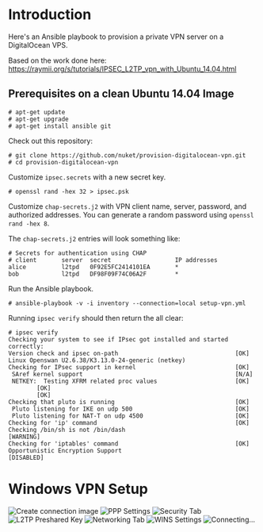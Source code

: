Introduction
============

Here's an Ansible playbook to provision a private VPN server on a DigitalOcean VPS.

Based on the work done here: 
https://raymii.org/s/tutorials/IPSEC_L2TP_vpn_with_Ubuntu_14.04.html

Prerequisites on a clean Ubuntu 14.04 Image
-------------------------------------------

```
# apt-get update
# apt-get upgrade
# apt-get install ansible git
```

Check out this repository:

```
# git clone https://github.com/nuket/provision-digitalocean-vpn.git
# cd provision-digitalocean-vpn
```

Customize `ipsec.secrets` with a new secret key.

```
# openssl rand -hex 32 > ipsec.psk
```

Customize `chap-secrets.j2` with VPN client name, server, password, and authorized addresses. You can generate a random password using `openssl rand -hex 8`. 

The `chap-secrets.j2` entries will look something like:

```
# Secrets for authentication using CHAP
# client       server  secret                  IP addresses
alice          l2tpd   0F92E5FC2414101EA       *
bob            l2tpd   DF98F09F74C06A2F        *
```

Run the Ansible playbook.

```
# ansible-playbook -v -i inventory --connection=local setup-vpn.yml
```

Running `ipsec verify` should then return the all clear:

```
# ipsec verify
Checking your system to see if IPsec got installed and started correctly:
Version check and ipsec on-path                                 [OK]
Linux Openswan U2.6.38/K3.13.0-24-generic (netkey)
Checking for IPsec support in kernel                            [OK]
 SAref kernel support                                           [N/A]
 NETKEY:  Testing XFRM related proc values                      [OK]
        [OK]
        [OK]
Checking that pluto is running                                  [OK]
 Pluto listening for IKE on udp 500                             [OK]
 Pluto listening for NAT-T on udp 4500                          [OK]
Checking for 'ip' command                                       [OK]
Checking /bin/sh is not /bin/dash                               [WARNING]
Checking for 'iptables' command                                 [OK]
Opportunistic Encryption Support                                [DISABLED]
```

Windows VPN Setup
=================

![Create connection image](/images/windows/create-connection.png?raw=true)
![PPP Settings](/images/windows/ppp-settings.png?raw=true)
![Security Tab](/images/windows/security-tab.png?raw=true)
![L2TP Preshared Key](/images/windows/l2tp-preshared-key.png?raw=true)
![Networking Tab](/images/windows/networking-tab.png?raw=true)
![WINS Settings](/images/windows/wins-tab.png?raw=true)
![Connecting...](/images/windows/connecting-sidebar.png?raw=true)

